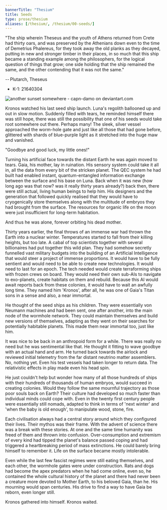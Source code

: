 ```yaml
---
bannerTitle: "Thesium" 
title: Seeds
type: prose/thesium
aliases: [/thesium/, /thesium/00-seeds/]
---
```


<div class="quote">
"The ship wherein Theseus and the youth of Athens returned
from Crete had thirty oars, and was preserved by the Athenians down even to the
time of Demetrius Phalereus, for they took away the old planks as they decayed,
putting in new and stronger timber in their places, in so much that this ship
became a standing example among the philosophers, for the logical question of
things that grow; one side holding that the ship remained the same, and the
other contending that it was not the same."  

-- Plutarch, Theseus
</div>

<div class="data">

- K-1: 21640304 

</div>

![another sunset somewhere - capn-damo on deviantart.com](/images/thesium/another-sunset-somewhere.png)


Kronos watched his last seed ship launch. Luna's regolith ballooned up and out
in slow motion. Suddenly filled with tears, he reminded himself there was still
hope, there was still the possibility that one of his seeds would take root
somewhere out there. Perhaps many! The sleek, silver vessel approached the
worm-hole gate and just like all those that had gone before, glittered with
shards of blue-purple light as it stretched into the huge maw and vanished. 

"Goodbye and good luck, my little ones!"

Turning his artificial face towards the distant Earth he was again moved to
tears. Gaia, his mother, lay in ruination. His sensory system could take it all
in, all the data from every bit of the stricken planet. The QEC system he had
built had enabled instant, quantum-entangled information exchange between the
surface and his base on Luna. Back when it was new (how long ago was that now?
was it really thirty years already?) back then, there were still actual, living
human beings to help him. His designers and the generation that followed
quickly realised that they would have to cryogenically store themselves along
with the multitude of embryos they had brought from the surface. The resources
for organic life on the moon were just insufficient for long-term habitation.

And thus he was alone, forever orbiting his dead mother.

Thirty years earlier, the final throws of an immense war had thrown the Earth into
a nuclear winter. Temperatures started to fall from their killing heights, but
too late. A cabal of top scientists together with several billionaires had put
together this wild plan. They had somehow secretly funnelled vast military
budgets into the building of an Artificial Intelligence that would steer a
project of immense proportions. It would have to be fully sentient and would
need to be able to create new technologies. It would need to last for an epoch.
The tech needed would create terraforming ships with frozen crews on board.
They would need their own sub-AIs to navigate to exo-planets, create habitats
on them and rebuild. Because this AI would await reports back from these
colonies, it would have to wait an awfully long time. They named him 'Kronos',
after all, he was one of Gaia's Titan sons in a sense and also, a near
immortal.

He thought of the seed ships as his children. They were essentially von Neumann
machines and had been sent, one after another, into the main node of the
wormhole network. They could maintain themselves and build new versions of
themselves, adapting as they went on their searches for potentially habitable
planets. This made them near immortal too, just like him.

It was nice to be back in an anthropoid form for a while. There was really no
need but he was sentimental like that. He thought it fitting to wave goodbye
with an actual hand and arm. He turned back towards the airlock and reviewed
initial telemetry from the far distant neutrino matter assemblers. No, nothing
yet. Even his test vessels had taken longer to return data. The relativistic
effects in play made even his head spin.

He just couldn't help but wonder how many of all those hundreds of ships with
their hundreds of thousands of human embryos, would succeed in creating
colonies. Would they follow the same mournful trajectory as those poor souls
back on Earth? Their culture had developed so much faster than individual minds
could cope with. Even in the twenty first century people were essentially still
nomads, adapted to think in terms of 'next winter' and 'when the baby is old
enough', to manipulate wood, stone, fire. 

Each civilisation always had a central story around which they configured their
lives. Their mythos was their frame. With the advent of science there was a
break with these stories. At one and the same time humanity was freed of them
and thrown into confusion. Over-consumption and extremism of every kind had
tipped the planet's balance passed coping and had triggered a heartbreaking
period of mass extinctions. He could barely bring himself to remember it. Life
on the surface became mostly intolerable.

Even while the last few fascist regimes were still eating themselves, and each
other, the wormhole gates were under construction. Rats and dogs had become the
apex predators when he had come online, even so, he contained the whole
cultural history of the planet and there had never been a creature more devoted
to Mother Earth, to his beloved Gaia, than he. His mourning would span
centuries. His drive to find a way to have Gaia be reborn, even longer still.

Kronos gathered into himself. Kronos waited.
